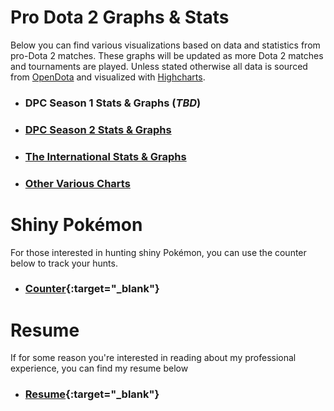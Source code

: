 # Pro Dota 2 Graphs & Stats

Below you can find various visualizations based on data and statistics from pro-Dota 2 matches. These graphs will be updated as more Dota 2 matches and tournaments are played. Unless stated otherwise all data is sourced from [OpenDota](https://www.opendota.com) and visualized with [Highcharts](https://www.highcharts.com/).

- ### DPC Season 1 Stats & Graphs (_TBD_)

- ### [DPC Season 2 Stats & Graphs](DPC1S2)

- ### [The International Stats & Graphs](TI)

- ### [Other Various Charts](Various)

# Shiny Pokémon 

For those interested in hunting shiny Pokémon, you can use the counter below to track your hunts.

- ### [Counter](Counter/shiny_pokemon_counter.html "Click to view counter in full"){:target="_blank"}

# Resume

If for some reason you're interested in reading about my professional experience, you can find my resume below
- ### [Resume](Resume/resume.md){:target="_blank"}
